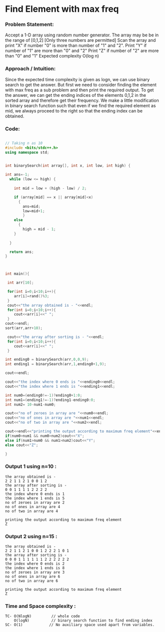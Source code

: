 # Find Element with max freq 

### Problem Statement:
Accept a 1-D array using random number generator. The array may be be in the range of [0,1,2] [Only three numbers are permitted]
Scan the array and print "X" if number "0" is more than number of "1" and "2".
Print "Y" if number of "1" are more than "0" and "2"
Print "Z" if number of "2" are more than "0" and "1"
Expected complexity O(log n) 


### Approach / Intuition:

Since the expected time complexity is given as logn, we can use binary search to get the answer. But first we need to consider finding the element with max freq as a sub problem and then print the required output.
To get the answer, we can get the ending indices of the elements 0,1,2 in the sorted array and therefore get their frequency.
We make a little modification in binary search function such that even if we find the required element as mid, we always proceed to the right so that the ending index can be obtained.
### Code:

```cpp

// Taking n as 10
#include <bits/stdc++.h>
using namespace std;


int binarySearch(int array[], int x, int low, int high) {
  
int ans=-1;	
  while (low <= high) {
    
    int mid = low + (high - low) / 2;

    if (array[mid] == x || array[mid]<x)
      {
        ans=mid;
        low=mid+1;
        }
    else 
      {
        high = mid - 1;
    }
    
  }

  return ans;
}



int main(){

 int arr[10];

 for(int i=0;i<10;i++){
    arr[i]=rand()%3;
 }
 cout<<"the array obtained is - "<<endl;
 for(int i=0;i<10;i++){
    cout<<arr[i]<<" ";
 }
cout<<endl;
sort(arr,arr+10);

 cout<<"the array after sorting is - "<<endl;
 for(int i=0;i<10;i++){
    cout<<arr[i]<<" ";
 }

int ending0 = binarySearch(arr,0,0,9);
int ending1 = binarySearch(arr,1,ending0+1,9);

cout<<endl;

cout<<"the index where 0 ends is "<<ending0<<endl;
cout<<"the index where 1 ends is "<<ending1<<endl;

int num0=(ending0!=-1)?ending0+1:0;
int num1=(ending1!=-1)?ending1-ending0:0;
int num2= 10-num1-num0;

cout<<"no of zeroes in array are "<<num0<<endl;
cout<<"no of ones in array are "<<num1<<endl;
cout<<"no of two in array are "<<num2<<endl;

cout<<endl<<"printing the output according to maximum freq element"<<endl;
if(num0>num1 && num0>num2)cout<<"X";
else if(num1>num0 && num1>num2)cout<<"Y";
else cout<<"Z";

}


```

### Output 1 using n=10 :
```
the array obtained is - 
2 2 1 1 2 1 0 0 1 2
the array after sorting is -
0 0 1 1 1 1 2 2 2 2
the index where 0 ends is 1
the index where 1 ends is 5
no of zeroes in array are 2
no of ones in array are 4
no of two in array are 4

printing the output according to maximum freq element
Z
```

### Output 2 using n=15 :
```
the array obtained is - 
2 2 1 1 2 1 0 0 1 2 2 2 1 0 1
the array after sorting is -
0 0 0 1 1 1 1 1 1 2 2 2 2 2 2
the index where 0 ends is 2
the index where 1 ends is 8
no of zeroes in array are 3
no of ones in array are 6
no of two in array are 6

printing the output according to maximum freq element
Z
```

### Time and Space complexity :
```
TC- O(NlogN)         // whole code
    O(logN)          // binary search function to find ending index
SC- O(1)            // No auxiliary space used apart from variables.
```


